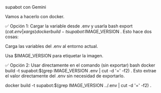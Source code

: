 supabot con Gemini

Vamos a hacerlo con docker.

✅ Opción 1: Cargar la variable desde .env y usarla
bash
export $(cat .env | xargs)
docker build -t supabot:$IMAGE_VERSION .
Esto hace dos cosas:

Carga las variables del .env al entorno actual.

Usa $IMAGE_VERSION para etiquetar la imagen.

✅ Opción 2: Usar directamente en el comando (sin exportar)
bash
docker build -t supabot:$(grep IMAGE_VERSION .env | cut -d '=' -f2) .
Esto extrae el valor directamente del .env sin necesidad de exportarlo.





docker build -t supabot:$(grep IMAGE_VERSION ../.env | cut -d '=' -f2) .



